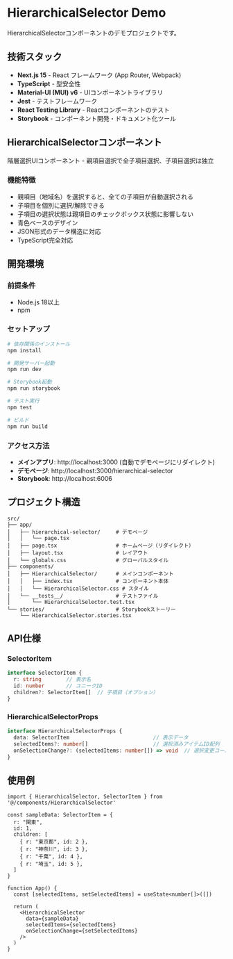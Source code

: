 # HierarchicalSelector Demo

HierarchicalSelectorコンポーネントのデモプロジェクトです。

## 技術スタック

- **Next.js 15** - React フレームワーク (App Router, Webpack)
- **TypeScript** - 型安全性
- **Material-UI (MUI) v6** - UIコンポーネントライブラリ  
- **Jest** - テストフレームワーク
- **React Testing Library** - Reactコンポーネントのテスト
- **Storybook** - コンポーネント開発・ドキュメント化ツール

## HierarchicalSelectorコンポーネント

階層選択UIコンポーネント - 親項目選択で全子項目選択、子項目選択は独立

### 機能特徴

- 親項目（地域名）を選択すると、全ての子項目が自動選択される
- 子項目を個別に選択/解除できる
- 子項目の選択状態は親項目のチェックボックス状態に影響しない
- 青色ベースのデザイン
- JSON形式のデータ構造に対応
- TypeScript完全対応

## 開発環境

### 前提条件
- Node.js 18以上
- npm

### セットアップ

```bash
# 依存関係のインストール
npm install

# 開発サーバー起動
npm run dev

# Storybook起動
npm run storybook

# テスト実行
npm test

# ビルド
npm run build
```

### アクセス方法

- **メインアプリ**: http://localhost:3000 (自動でデモページにリダイレクト)
- **デモページ**: http://localhost:3000/hierarchical-selector
- **Storybook**: http://localhost:6006

## プロジェクト構造

```
src/
├── app/
│   ├── hierarchical-selector/     # デモページ
│   │   └── page.tsx
│   ├── page.tsx                   # ホームページ（リダイレクト）
│   ├── layout.tsx                 # レイアウト
│   └── globals.css                # グローバルスタイル
├── components/
│   ├── HierarchicalSelector/      # メインコンポーネント
│   │   ├── index.tsx              # コンポーネント本体
│   │   └── HierarchicalSelector.css # スタイル
│   └── __tests__/                 # テストファイル
│       └── HierarchicalSelector.test.tsx
└── stories/                       # Storybookストーリー
    └── HierarchicalSelector.stories.tsx
```

## API仕様

### SelectorItem

```typescript
interface SelectorItem {
  r: string        // 表示名
  id: number       // ユニークID
  children?: SelectorItem[]  // 子項目（オプション）
}
```

### HierarchicalSelectorProps

```typescript
interface HierarchicalSelectorProps {
  data: SelectorItem                           // 表示データ
  selectedItems?: number[]                     // 選択済みアイテムID配列
  onSelectionChange?: (selectedItems: number[]) => void  // 選択変更コールバック
}
```

## 使用例

```tsx
import { HierarchicalSelector, SelectorItem } from '@/components/HierarchicalSelector'

const sampleData: SelectorItem = {
  r: "関東",
  id: 1,
  children: [
    { r: "東京都", id: 2 },
    { r: "神奈川", id: 3 },
    { r: "千葉", id: 4 },
    { r: "埼玉", id: 5 },
  ]
}

function App() {
  const [selectedItems, setSelectedItems] = useState<number[]>([])

  return (
    <HierarchicalSelector
      data={sampleData}
      selectedItems={selectedItems}
      onSelectionChange={setSelectedItems}
    />
  )
}
```
